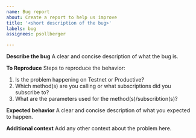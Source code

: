 ```yaml
---
name: Bug report
about: Create a report to help us improve
title: '<short description of the bug>'
labels: bug
assignees: psollberger

---
```


**Describe the bug**
A clear and concise description of what the bug is.

**To Reproduce**
Steps to reproduce the behavior:

1. Is the problem happening on Testnet or Productive?
2. Which method(s) are you calling or what subscriptions did you subscribe to?
3. What are the parameters used for the method(s)/subscribtion(s)?

**Expected behavior**
A clear and concise description of what you expected to happen.

**Additional context**
Add any other context about the problem here.
